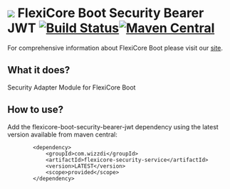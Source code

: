 
# ![](https://support.wizzdi.com/wp-content/uploads/2020/05/flexicore-icon-extra-small.png) FlexiCore Boot Security Bearer JWT [![Build Status](https://jenkins.wizzdi.com/buildStatus/icon?job=wizzdi+organization%2Fflexicore-boot-security-bearer-jwt%2Fmaster)](https://jenkins.wizzdi.com/job/wizzdi%20organization/job/flexicore-boot-security-bearer-jwt/job/master/)[![Maven Central](https://img.shields.io/maven-central/v/com.wizzdi/flexicore-boot-security-bearer-jwt.svg?label=Maven%20Central)](https://search.maven.org/search?q=g:%22com.wizzdi%22%20AND%20a:%22flexicore-boot-security-bearer-jwt%22)


For comprehensive information about FlexiCore Boot please visit our [site](http://wizzdi.com/).

## What it does?

Security Adapter Module for FlexiCore Boot
## How to use?
Add the flexicore-boot-security-bearer-jwt dependency using the latest version available from maven central:


            <dependency>
                <groupId>com.wizzdi</groupId>
                <artifactId>flexicore-security-service</artifactId>
                <version>LATEST</version>
                <scope>provided</scope>
            </dependency>
              



